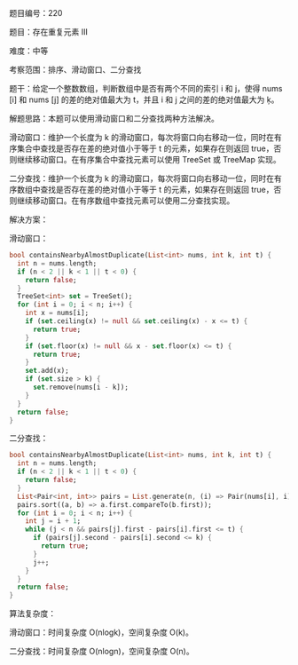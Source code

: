 题目编号：220

题目：存在重复元素 III

难度：中等

考察范围：排序、滑动窗口、二分查找

题干：给定一个整数数组，判断数组中是否有两个不同的索引 i 和 j，使得 nums [i] 和 nums [j] 的差的绝对值最大为 t，并且 i 和 j 之间的差的绝对值最大为 ķ。

解题思路：本题可以使用滑动窗口和二分查找两种方法解决。

滑动窗口：维护一个长度为 k 的滑动窗口，每次将窗口向右移动一位，同时在有序集合中查找是否存在差的绝对值小于等于 t 的元素，如果存在则返回 true，否则继续移动窗口。在有序集合中查找元素可以使用 TreeSet 或 TreeMap 实现。

二分查找：维护一个长度为 k 的滑动窗口，每次将窗口向右移动一位，同时在有序数组中查找是否存在差的绝对值小于等于 t 的元素，如果存在则返回 true，否则继续移动窗口。在有序数组中查找元素可以使用二分查找实现。

解决方案：

滑动窗口：

```dart
bool containsNearbyAlmostDuplicate(List<int> nums, int k, int t) {
  int n = nums.length;
  if (n < 2 || k < 1 || t < 0) {
    return false;
  }
  TreeSet<int> set = TreeSet();
  for (int i = 0; i < n; i++) {
    int x = nums[i];
    if (set.ceiling(x) != null && set.ceiling(x) - x <= t) {
      return true;
    }
    if (set.floor(x) != null && x - set.floor(x) <= t) {
      return true;
    }
    set.add(x);
    if (set.size > k) {
      set.remove(nums[i - k]);
    }
  }
  return false;
}
```

二分查找：

```dart
bool containsNearbyAlmostDuplicate(List<int> nums, int k, int t) {
  int n = nums.length;
  if (n < 2 || k < 1 || t < 0) {
    return false;
  }
  List<Pair<int, int>> pairs = List.generate(n, (i) => Pair(nums[i], i));
  pairs.sort((a, b) => a.first.compareTo(b.first));
  for (int i = 0; i < n; i++) {
    int j = i + 1;
    while (j < n && pairs[j].first - pairs[i].first <= t) {
      if (pairs[j].second - pairs[i].second <= k) {
        return true;
      }
      j++;
    }
  }
  return false;
}
```

算法复杂度：

滑动窗口：时间复杂度 O(nlogk)，空间复杂度 O(k)。

二分查找：时间复杂度 O(nlogn)，空间复杂度 O(n)。